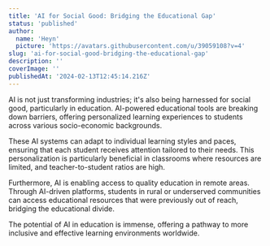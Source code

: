 ```yaml
---
title: 'AI for Social Good: Bridging the Educational Gap'
status: 'published'
author:
  name: 'Heyn'
  picture: 'https://avatars.githubusercontent.com/u/39059108?v=4'
slug: 'ai-for-social-good-bridging-the-educational-gap'
description: ''
coverImage: ''
publishedAt: '2024-02-13T12:45:14.216Z'
---
```


AI is not just transforming industries; it's also being harnessed for social good, particularly in education. AI-powered educational tools are breaking down barriers, offering personalized learning experiences to students across various socio-economic backgrounds.

These AI systems can adapt to individual learning styles and paces, ensuring that each student receives attention tailored to their needs. This personalization is particularly beneficial in classrooms where resources are limited, and teacher-to-student ratios are high.

Furthermore, AI is enabling access to quality education in remote areas. Through AI-driven platforms, students in rural or underserved communities can access educational resources that were previously out of reach, bridging the educational divide.

The potential of AI in education is immense, offering a pathway to more inclusive and effective learning environments worldwide.